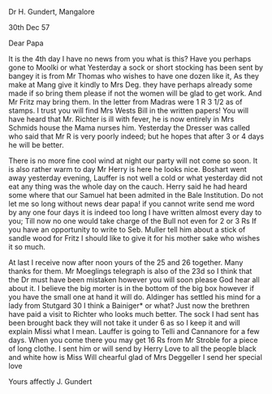 Dr H. Gundert, Mangalore

 30th Dec 57

Dear Papa

It is the 4th day I have no news from you what is this? Have you perhaps gone to Moolki or what Yesterday a sock or short stocking has been sent by bangey it is from Mr Thomas who wishes to have one dozen like it, As they make at Mang give it kindly to Mrs Deg. they have perhaps already some made if so bring them please if not the women will be glad to get work. And Mr Fritz may bring them. In the letter from Madras were 1 R 3 1/2 as of stamps. I trust you will find Mrs Wests Bill in the written papers! You will have heard that Mr. Richter is ill with fever, he is now entirely in Mrs Schmids house the Mama nurses him. Yesterday the Dresser was called who said that Mr R is very poorly indeed; but he hopes that after 3 or 4 days he will be better.

There is no more fine cool wind at night our party will not come so soon. It is also rather warm to day Mr Herry is here he looks nice. Boshart went away yesterday evening, Lauffer is not well a cold or what yesterday did not eat any thing was the whole day on the cauch. Herry said he had heard some where that our Samuel hat been admited in the Bale Institution. 
Do not let me so long without news dear papa! if you cannot write send me word by any one four days it is indeed too long I have written almost every day to you; Till now no one would take charge of the Bull not even for 2 or 3 Rs If you have an opportunity to write to Seb. Muller tell him about a stick of sandle wood for Fritz I should like to give it for his mother sake who wishes it so much.

At last I receive now after noon yours of the 25 and 26 together. Many thanks for them. Mr Moeglings telegraph is also of the 23d so I think that the Dr must have been mistaken however you will soon please God hear all about it. I believe the big morter is in the bottom of the big box however if you have the small one at hand it will do. Aldinger has settled his mind for a lady from Stutgard 30 I think a Bainiger* or what? Just now the brethren have paid a visit to Richter who looks much better. 
The sock I had sent has been brought back they will not take it under 6 as so I keep it and will explain Missi what I mean. Lauffer is going to Telli and Cannanore for a few days. When you come there you may get 16 Rs from Mr Stroble for a piece of long clothe. I sent him or will send by Herry 
Love to all the people black and white how is Miss Will chearful glad of Mrs Deggeller I send her special love

 Yours affectly
 J. Gundert

